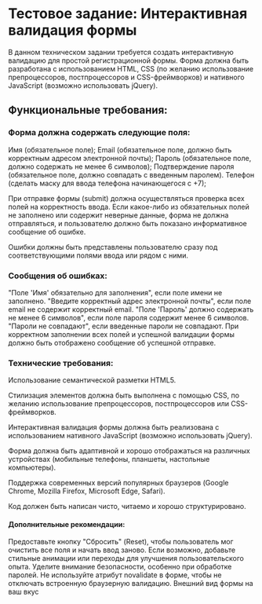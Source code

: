 # Тестовое задание: Интерактивная валидация формы

В данном техническом задании требуется создать интерактивную валидацию для простой регистрационной формы. Форма должна быть разработана с использованием HTML, CSS (по желанию использование препроцессоров, постпроцессоров и CSS-фреймворков) и нативного JavaScript (возможно использовать jQuery).

## Функциональные требования:

### Форма должна содержать следующие поля:

Имя (обязательное поле);
Email (обязательное поле, должно быть корректным адресом электронной почты);
Пароль (обязательное поле, должно содержать не менее 6 символов);
Подтверждение пароля (обязательное поле, должно совпадать с введенным паролем).
Телефон (сделать маску для ввода телефона начинающегося с +7);


При отправке формы (submit) должна осуществляться проверка всех полей на корректность ввода. Если какое-либо из обязательных полей не заполнено или содержит неверные данные, форма не должна отправляться, и пользователю должно быть показано информативное сообщение об ошибке.

Ошибки должны быть представлены пользователю сразу под соответствующими полями ввода или рядом с ними.

### Сообщения об ошибках:

"Поле 'Имя' обязательно для заполнения", если поле имени не заполнено.
"Введите корректный адрес электронной почты", если поле email не содержит корректный email.
"Поле 'Пароль' должно содержать не менее 6 символов", если поле пароля содержит менее 6 символов.
"Пароли не совпадают", если введенные пароли не совпадают.
При корректном заполнении всех полей и успешной валидации формы должно быть отображено сообщение об успешной отправке.

### Технические требования:

Использование семантической разметки HTML5.

Стилизация элементов должна быть выполнена с помощью CSS, по желанию использование препроцессоров, постпроцессоров или CSS-фреймворков.

Интерактивная валидация формы должна быть реализована с использованием нативного JavaScript (возможно использовать jQuery).

Форма должна быть адаптивной и хорошо отображаться на различных устройствах (мобильные телефоны, планшеты, настольные компьютеры).

Поддержка современных версий популярных браузеров (Google Chrome, Mozilla Firefox, Microsoft Edge, Safari).

Код должен быть написан чисто, читаемо и хорошо структурировано.

#### Дополнительные рекомендации:

Предоставьте кнопку "Сбросить" (Reset), чтобы пользователь мог очистить все поля и начать ввод заново.
Если возможно, добавьте стильные анимации или переходы для улучшения пользовательского опыта.
Уделите внимание безопасности, особенно при обработке паролей.
Не используйте атрибут novalidate в форме, чтобы не отключать встроенную браузерную валидацию.
Внешний вид формы на ваш вкус
